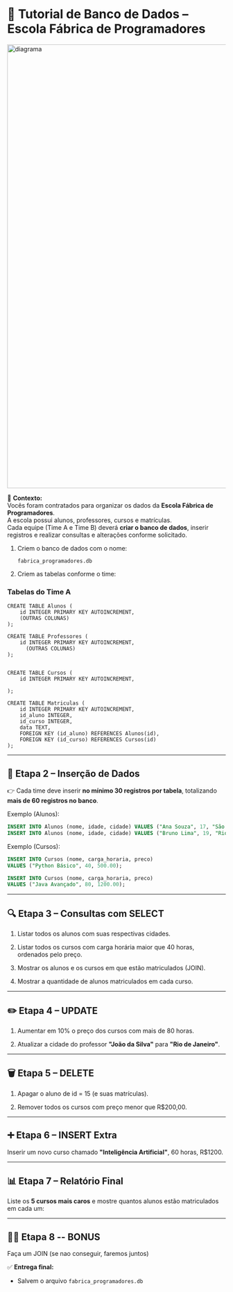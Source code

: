 # 🏫 Tutorial de Banco de Dados – Escola Fábrica de Programadores

<img width="1536" height="1024" alt="diagrama" src="https://github.com/user-attachments/assets/12a99ed6-0bc0-4921-9090-d41784f1ddaa" />


📍 **Contexto:**  
Vocês foram contratados para organizar os dados da **Escola Fábrica de Programadores**.  
A escola possui alunos, professores, cursos e matrículas.  
Cada equipe (Time A e Time B) deverá **criar o banco de dados**, inserir registros e realizar consultas e alterações conforme solicitado.  


1. Criem o banco de dados com o nome:  
   ```
   fabrica_programadores.db
   ```

2. Criem as tabelas conforme o time:

### Tabelas do Time A  
```
CREATE TABLE Alunos (
    id INTEGER PRIMARY KEY AUTOINCREMENT,
    (OUTRAS COLUNAS)
);

CREATE TABLE Professores (
    id INTEGER PRIMARY KEY AUTOINCREMENT,
      (OUTRAS COLUNAS)
);


CREATE TABLE Cursos (
    id INTEGER PRIMARY KEY AUTOINCREMENT,
      
);

CREATE TABLE Matriculas (
    id INTEGER PRIMARY KEY AUTOINCREMENT,
    id_aluno INTEGER,
    id_curso INTEGER,
    data TEXT,
    FOREIGN KEY (id_aluno) REFERENCES Alunos(id),
    FOREIGN KEY (id_curso) REFERENCES Cursos(id)
);
```

---

## 📝 Etapa 2 – Inserção de Dados  
👉 Cada time deve inserir **no mínimo 30 registros por tabela**, totalizando **mais de 60 registros no banco**.  

Exemplo (Alunos):  
```sql
INSERT INTO Alunos (nome, idade, cidade) VALUES ("Ana Souza", 17, "São Paulo");
INSERT INTO Alunos (nome, idade, cidade) VALUES ("Bruno Lima", 19, "Rio de Janeiro");
```

Exemplo (Cursos):  
```sql
INSERT INTO Cursos (nome, carga_horaria, preco) 
VALUES ("Python Básico", 40, 500.00);

INSERT INTO Cursos (nome, carga_horaria, preco) 
VALUES ("Java Avançado", 80, 1200.00);
```

---

## 🔍 Etapa 3 – Consultas com SELECT  
1. Listar todos os alunos com suas respectivas cidades.  

2. Listar todos os cursos com carga horária maior que 40 horas, ordenados pelo preço.  


3. Mostrar os alunos e os cursos em que estão matriculados (JOIN).  


4. Mostrar a quantidade de alunos matriculados em cada curso.  


---

## ✏️ Etapa 4 – UPDATE  
1. Aumentar em 10% o preço dos cursos com mais de 80 horas.  

2. Atualizar a cidade do professor **"João da Silva"** para **"Rio de Janeiro"**.  

---

## 🗑️ Etapa 5 – DELETE  
1. Apagar o aluno de id = 15 (e suas matrículas).  


2. Remover todos os cursos com preço menor que R$200,00.  


---

## ➕ Etapa 6 – INSERT Extra  
Inserir um novo curso chamado **"Inteligência Artificial"**, 60 horas, R$1200.  


---

## 📊 Etapa 7 – Relatório Final  
Liste os **5 cursos mais caros** e mostre quantos alunos estão matriculados em cada um:  

---
## 🙋🏻 Etapa 8 -- BONUS
Faça um JOIN (se nao conseguir, faremos juntos)

✅ **Entrega final:**  
- Salvem o arquivo `fabrica_programadores.db`  


